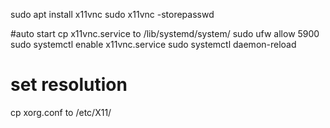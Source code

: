 sudo apt install x11vnc
sudo x11vnc -storepasswd

#auto start
cp x11vnc.service to /lib/systemd/system/
sudo ufw allow 5900
sudo systemctl enable x11vnc.service
sudo systemctl daemon-reload

# set resolution
cp xorg.conf to /etc/X11/
